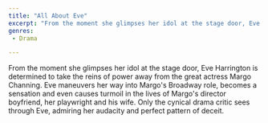 ```yaml
---
title: "All About Eve"
excerpt: "From the moment she glimpses her idol at the stage door, Eve Harrington is determined to take the reins of power away from the great actress Margo Chann..."
genres: 
 - Drama

---
```


From the moment she glimpses her idol at the stage door, Eve Harrington is determined to take the reins of power away from the great actress Margo Channing. Eve maneuvers her way into Margo's Broadway role, becomes a sensation and even causes turmoil in the lives of Margo's director boyfriend, her playwright and his wife. Only the cynical drama critic sees through Eve, admiring her audacity and perfect pattern of deceit.

